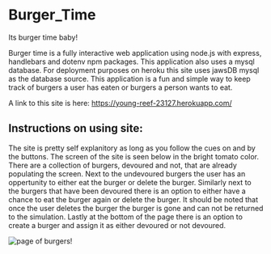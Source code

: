 # Burger_Time
Its burger time baby!

  Burger time is a fully interactive web application using node.js with express, handlebars and dotenv npm packages.  This application also uses a mysql database.  For deployment purposes on heroku this site uses jawsDB mysql as the database source.  This application is a fun and simple way to keep track of burgers a user has eaten or burgers a person wants to eat.   
  
  A link to this site is here:  https://young-reef-23127.herokuapp.com/
  
## Instructions on using site:

  The site is pretty self explanitory as long as you follow the cues on and by the buttons.  The screen of the site is seen below in the bright tomato color.  There are a collection of burgers, devoured and not, that are already populating the screen.  Next to the undevoured burgers the user has an oppertunity to either eat the burger or delete the burger.  Similarly next to the burgers that have been devoured there is an option to either have a chance to eat the burger again or delete the burger. It should be noted that once the user deletes the burger the burger is gone and can not be returned to the simulation.  Lastly at the bottom of the page there is an option to create a burger and assign it as either devoured or not devoured.  
  
  ![page of burgers!](images/jam3.PNG)
